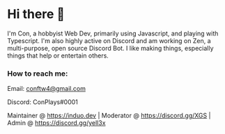 # Hi there 👋

I'm Con, a hobbyist Web Dev, primarily using Javascript, and playing with Typescript. I'm also highly active on Discord and am working on Zen, a multi-purpose, open source Discord Bot. I like making things, especially things that help or entertain others.

### How to reach me:

Email: conftw4@gmail.com

Discord: ConPlays#0001



Maintainer @ https://induo.dev | 
Moderator @ https://discord.gg/XGS | Admin @ https://discord.gg/yell3x
